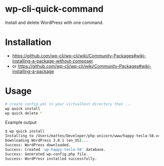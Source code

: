 wp-cli-quick-command
====================

Install and delete WordPress with one command.

Installation
============

 * https://github.com/wp-cli/wp-cli/wiki/Community-Packages#wiki-installing-a-package-without-composer
 * or https://github.com/wp-cli/wp-cli/wiki/Community-Packages#wiki-installing-a-package

Usage
=====

```bash
# create config.yml in your virtualhost directory then ...
wp quick install
wp quick delete *
```

Example output

```bash
$ wp quick install
Installing to /Users/mattes/Developer/php-unicorn/www/happy-tesla-58.vcap.me ...
Downloading WordPress 3.8.1 (en_US)...
Success: WordPress downloaded.
Success: Created 'wp-happy-tesla-58' database.
Success: Generated wp-config.php file.
Success: WordPress installed successfully.
```